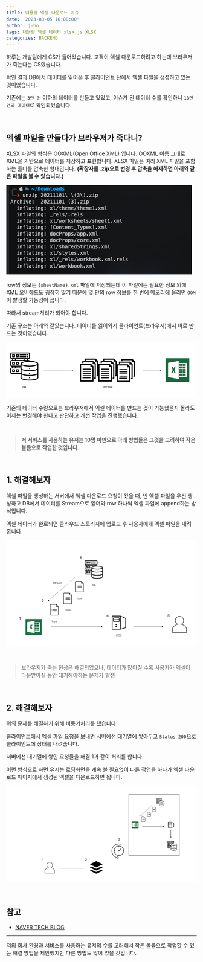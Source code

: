 ```yaml
---
title: 대용량 엑셀 다운로드 이슈
date: '2023-08-05 16:00:00'
author: j-ho
tags: 대용량 엑셀 데이터 xlsx.js XLSX
categories: BACKEND
---
```


하루는 개발팀에게 CS가 들어왔습니다. 고객이 엑셀 다운로드하려고 하는데 브라우저가 죽는다는 CS였습니다.

확인 결과 DB에서 데이터를 읽어온 후 클라이언트 단에서 엑셀 파일을 생성하고 있는 것이였습니다.

기존에는 `3만 건` 이하의 데이터를 만들고 있었고, 이슈가 된 데이터 수를 확인하니 `18만 건의 데이터`로 확인되었습니다.

<br >

## 엑셀 파일을 만들다가 브라우저가 죽다니?

XLSX 파일의 형식은 OOXML(Open Office XML) 입니다. OOXML 이름 그대로 XML을 기반으로 데이터를 저장하고 표현합니다.
XLSX 파일은 여러 XML 파일을 포함하는 폴더를 압축한 형태입니다. **(확장자를 .zip으로 변경 후 압축을 해제하면 아래와 같은 파일을 볼 수 있습니다.)**

![image2](image2.png)

row의 정보는 `{sheetName}.xml` 파일에 저장되는데 이 파일에는 필요한 정보 외에 XML 오버헤드도 굉장히 많기 때문에 몇 만의 row 정보를 한 번에 메모리에 올리면 `OOM`이 발생할 가능성이 큽니다.

따라서 stream처리가 되어야 합니다.

기존 구조는 아래와 같았습니다. 데이터를 읽어와서 클라이언트(브라우저)에서 바로 만드는 것이였습니다.

![image1](image1.png)

기존의 데이터 수량으로는 브라우저에서 엑셀 데이터를 만드는 것이 가능했을지 몰라도 이제는 변경해야 한다고 판단하고 개선 작업을 진행했습니다.

<br >

> **저 서비스를 사용하는 유저는 10명 미만으로 아래 방법들은 그것을 고려하여 작은 볼륨으로 작업한 것입니다.**

<br >

## 1. 해결해보자

엑셀 파일을 생성하는 서버에서 엑셀 다운로드 요청이 왔을 때, 빈 엑셀 파일을 우선 생성하고
DB에서 데이터를 Stream으로 읽어와 row 하나씩 엑셀 파일에 append하는 방식입니다.

엑셀 데이터가 완료되면 클라우드 스토리지에 업로드 후 사용자에게 엑셀 파일을 내려 줍니다.

![image3](image3.png)

<br >

> 브라우저가 죽는 현상은 해결되었으나, 데이터가 많아질 수록 사용자가 엑셀이 다운받아질 동안 대기해야하는 문제가 발생

<br >

## 2. 해결해보자

위의 문제를 해결하기 위해 비동기처리를 했습니다.

클라이언트에서 엑셀 파일 요청을 보내면 서버에선 대기열에 쌓아두고 `Status 200`으로 클라이언트에 상태를 내려줍니다.

서버에선 대기열에 쌓인 요청들을 해결 1과 같이 처리를 합니다.

이런 방식으로 하면 유저는 로딩화면을 계속 볼 필요없이 다른 작업을 하다가 엑셀 다운로드 페이지에서 생성된 엑셀을 다운로드하면 됩니다.

![image4](image4.png)

<br >

## 참고

- [NAVER TECH BLOG](https://d2.naver.com/helloworld/9423440)

---

저의 회사 환경과 서비스를 사용하는 유저의 수를 고려해서 작은 볼륨으로 작업할 수 있는 해결 방법을 제안했지만 다른 방법도 많이 있을 것입니다.

```toc

```
